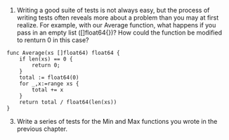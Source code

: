 1. Writing a good suite of tests is not always easy, but the process of writing tests often reveals more about a problem than you may at first realize. For example, with our Average function, what happens if you pass in an empty list ([]float64{})? How could the function be modified to renturn 0 in this case?  
``````golang
func Average(xs []float64) float64 {
    if len(xs) == 0 {
        return 0;
    }
    total := float64(0)
    for _,x:=range xs {
        total += x
    }
    return total / float64(len(xs))
}
``````
3. Write a series of tests for the Min and Max functions you wrote in the previous chapter.  
